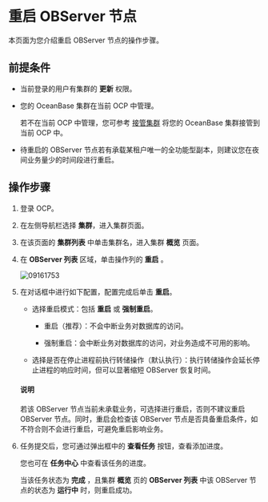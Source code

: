 # 重启 OBServer 节点

本页面为您介绍重启 OBServer 节点的操作步骤。

## 前提条件

* 当前登录的用户有集群的 **更新** 权限。

* 您的 OceanBase 集群在当前 OCP 中管理。

  若不在当前 OCP 中管理，您可参考 [接管集群](../300.manage-a-cluster/400.take-over-a-cluster.md) 将您的 OceanBase 集群接管到当前 OCP 中。
  
* 待重启的 OBServer 节点若有承载某租户唯一的全功能型副本，则建议您在夜间业务量少的时间段进行重启。

## 操作步骤

1. 登录 OCP。

2. 在左侧导航栏选择 **集群**，进入集群页面。

3. 在该页面的 **集群列表** 中单击集群名，进入集群 **概览** 页面。

4. 在 **OBServer 列表** 区域，单击操作列的 **重启** 。

   ![09161753](https://obbusiness-private.oss-cn-shanghai.aliyuncs.com/doc/img/ocp/421/%E9%87%8D%E5%90%AFobserver.png)

5. 在对话框中进行如下配置，配置完成后单击 **重启**。

   * 选择重启模式：包括 **重启** 或 **强制重启**。

     * 重启（推荐）：不会中断业务对数据库的访问。

     * 强制重启：会中断业务对数据库的访问，对业务造成不可用的影响。

   * 选择是否在停止进程前执行转储操作（默认执行）：执行转储操作会延长停止进程的响应时间，但可以显著缩短 OBServer 恢复时间。

   <main id="notice" type='explain'>
    <h4>说明</h4>
    <p>若该 OBServer 节点当前未承载业务，可选择进行重启，否则不建议重启 OBServer 节点。同时，重启会检查该 OBServer 节点是否具备重启条件，如不符合则不会进行重启，可避免重启影响业务。</p>
   </main>

6. 任务提交后，您可通过弹出框中的 **查看任务** 按钮，查看添加进度。

   您也可在 **任务中心** 中查看该任务的进度。

   当该任务状态为 **完成** ，且集群 **概览** 页的 **OBServer 列表** 中该 OBServer 节点的状态为 **运行中** 时，则重启成功。
